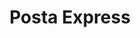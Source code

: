 ---
title: "Posta Express"
url: /ciudad-autonoma-de-buenos-aires/posta-express/
shop: supermercado
---